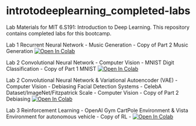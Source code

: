# introtodeeplearning_completed-labs
Lab Materials for MIT 6.S191: Introduction to Deep Learning.
This repository contains completed labs for this bootcamp.


Lab 1 Recurrent Neural Network - Music Generation - Copy of Part 2  Music Generation <a href="https://colab.research.google.com/github/jpvega-github/introtodeeplearning_completed-labs/blob/main/Copy_of_Part2_Music_Generation.ipynb" target="_parent"><img src="https://colab.research.google.com/assets/colab-badge.svg" alt="Open In Colab"/></a>

Lab 2 Convolutional Neural Network - Computer Vision - MNIST Digit Classification - Copy of Part 1 MNIST <a href="https://colab.research.google.com/github/jpvega-github/introtodeeplearning_completed-labs/blob/main/Copy_of_Part1_MNIST.ipynb" target="_parent"><img src="https://colab.research.google.com/assets/colab-badge.svg" alt="Open In Colab"/></a>

Lab 2 Convolutional Neural Network & Variational Autoencoder (VAE) - Computer Vision - Debiasing Facial Detection Systems - CelebA Dataset/ImageNet/Fitzpatrick Scale - Computer Vision - Copy of Part 2 Debiasing  <a href="https://colab.research.google.com/github/jpvega-github/introtodeeplearning_completed-labs/blob/main/Copy_of_Part2_Debiasing.ipynb" target="_parent"><img src="https://colab.research.google.com/assets/colab-badge.svg" alt="Open In Colab"/></a>

Lab 3 Reinforcement Learning - OpenAI Gym CartPole Environment & Vista Environment for autonomous vehicle - Copy of RL - <a href="https://colab.research.google.com/github/jpvega-github/introtodeeplearning_completed-labs/blob/main/Copy_of_RL.ipynb" target="_parent"><img src="https://colab.research.google.com/assets/colab-badge.svg" alt="Open In Colab"/></a>